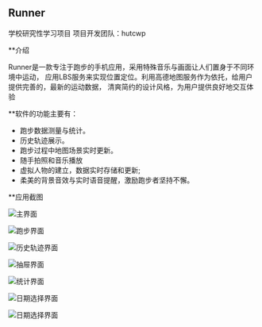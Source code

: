 ## Runner
学校研究性学习项目
项目开发团队：hutcwp

**介绍

Runner是一款专注于跑步的手机应用，采用特殊音乐与画面让人们置身于不同环境中运动，
应用LBS服务来实现位置定位。利用高德地图服务作为依托，给用户提供完善的，最新的运动数据，
清爽简约的设计风格，为用户提供良好地交互体验

**软件的功能主要有：

-	跑步数据测量与统计。
-	历史轨迹展示。
-	跑步过程中地图场景实时更新。
-	随手拍照和音乐播放
-	虚拟人物的建立，数据实时存储和更新;
-	柔美的背景音效与实时语音提醒，激励跑步者坚持不懈。

**应用截图

![主界面](https://github.com/hutcwp/img-floder/blob/master/Runner%E4%B8%BB%E7%95%8C%E9%9D%A2.png)

![跑步界面](https://github.com/hutcwp/img-floder/blob/master/Runner%E8%B7%91%E6%AD%A5%E7%95%8C%E9%9D%A2.png)

![历史轨迹界面](https://github.com/hutcwp/img-floder/blob/master/Runner%E5%8E%86%E5%8F%B2%E8%BD%A8%E8%BF%B9%E7%95%8C%E9%9D%A2.png)

![抽屉界面](https://github.com/hutcwp/img-floder/blob/master/Runner%E6%8A%BD%E5%B1%89%E7%95%8C%E9%9D%A2.png)

![统计界面](https://github.com/hutcwp/img-floder/blob/master/Runner%E6%95%B0%E6%8D%AE%E7%BB%9F%E8%AE%A1%E7%95%8C%E9%9D%A2.png)

![日期选择界面](https://github.com/hutcwp/img-floder/blob/master/Runner%E6%97%A5%E6%9C%9F%E9%80%89%E6%8B%A9%E7%95%8C%E9%9D%A2.png)

![日期选择界面](https://github.com/hutcwp/img-floder/blob/master/Runner%E5%8E%86%E5%8F%B2%E8%AE%B0%E5%BD%95%E7%95%8C%E9%9D%A2.png)


